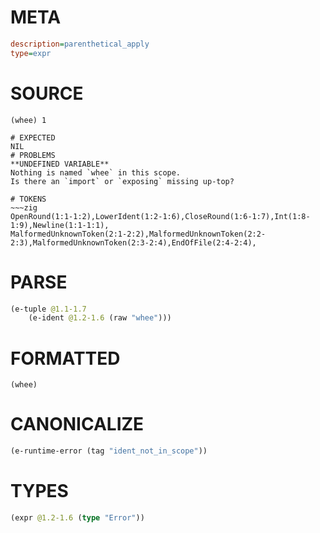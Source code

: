 # META
~~~ini
description=parenthetical_apply
type=expr
~~~
# SOURCE
~~~roc
(whee) 1
~~~
~~~
# EXPECTED
NIL
# PROBLEMS
**UNDEFINED VARIABLE**
Nothing is named `whee` in this scope.
Is there an `import` or `exposing` missing up-top?

# TOKENS
~~~zig
OpenRound(1:1-1:2),LowerIdent(1:2-1:6),CloseRound(1:6-1:7),Int(1:8-1:9),Newline(1:1-1:1),
MalformedUnknownToken(2:1-2:2),MalformedUnknownToken(2:2-2:3),MalformedUnknownToken(2:3-2:4),EndOfFile(2:4-2:4),
~~~
# PARSE
~~~clojure
(e-tuple @1.1-1.7
	(e-ident @1.2-1.6 (raw "whee")))
~~~
# FORMATTED
~~~roc
(whee)
~~~
# CANONICALIZE
~~~clojure
(e-runtime-error (tag "ident_not_in_scope"))
~~~
# TYPES
~~~clojure
(expr @1.2-1.6 (type "Error"))
~~~
